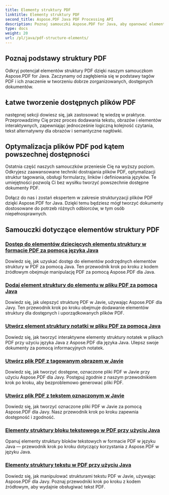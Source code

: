 ```yaml
---
title: Elementy struktury PDF
linktitle: Elementy struktury PDF
second_title: Aspose.PDF Java PDF Processing API
description: Poznaj samouczki Aspose.PDF for Java, aby opanować elementy struktury PDF. Twórz uporządkowane, dostępne pliki PDF bez wysiłku.
type: docs
weight: 20
url: /pl/java/pdf-structure-elements/
---
```


## Poznaj podstawy struktury PDF

Odkryj potencjał elementów struktury PDF dzięki naszym samouczkom Aspose.PDF for Java. Zaczynamy od zagłębienia się w podstawy tagów PDF i ich znaczenie w tworzeniu dobrze zorganizowanych, dostępnych dokumentów. 

## Łatwe tworzenie dostępnych plików PDF

następnej sekcji dowiesz się, jak zastosować tę wiedzę w praktyce. Przeprowadzimy Cię przez proces dodawania tekstu, obrazów i elementów interaktywnych, zapewniając jednocześnie logiczną kolejność czytania, tekst alternatywny dla obrazów i semantyczne nagłówki. 

## Optymalizacja plików PDF pod kątem powszechnej dostępności

Ostatnia część naszych samouczków przeniesie Cię na wyższy poziom. Odkryjesz zaawansowane techniki dostrajania plików PDF, optymalizacji struktur tagowania, obsługi formularzy, linków i definiowania języków. Te umiejętności pozwolą Ci bez wysiłku tworzyć powszechnie dostępne dokumenty PDF.

Dołącz do nas i zostań ekspertem w zakresie strukturyzacji plików PDF dzięki Aspose.PDF for Java. Dzięki temu będziesz mógł tworzyć dokumenty dostosowane do potrzeb różnych odbiorców, w tym osób niepełnosprawnych.
## Samouczki dotyczące elementów struktury PDF
### [Dostęp do elementów dziecięcych elementu struktury w formacie PDF za pomocą języka Java](./access-children-elements-of-structure-element-in-pdf-using-java/)
Dowiedz się, jak uzyskać dostęp do elementów podrzędnych elementów struktury w PDF za pomocą Java. Ten przewodnik krok po kroku z kodem źródłowym obejmuje manipulację PDF za pomocą Aspose.PDF dla Java.
### [Dodaj element struktury do elementu w pliku PDF za pomocą Java](./add-structure-element-into-element-in-pdf-using-java/)
Dowiedz się, jak ulepszyć strukturę PDF w Javie, używając Aspose.PDF dla Javy. Ten przewodnik krok po kroku obejmuje dodawanie elementów struktury dla dostępnych i uporządkowanych plików PDF.
### [Utwórz element struktury notatki w pliku PDF za pomocą Java](./create-note-structure-element-in-pdf-using-java/)
Dowiedz się, jak tworzyć interaktywne elementy struktury notatek w plikach PDF przy użyciu języka Java z Aspose.PDF dla języka Java. Ulepsz swoje dokumenty za pomocą informacyjnych notatek.
### [Utwórz plik PDF z tagowanym obrazem w Javie](./create-pdf-with-tagged-image-in-java/)
Dowiedz się, jak tworzyć dostępne, oznaczone pliki PDF w Javie przy użyciu Aspose.PDF dla Javy. Postępuj zgodnie z naszym przewodnikiem krok po kroku, aby bezproblemowo generować pliki PDF.
### [Utwórz plik PDF z tekstem oznaczonym w Javie](./create-pdf-with-tagged-text-in-java/)
Dowiedz się, jak tworzyć oznaczone pliki PDF w Javie za pomocą Aspose.PDF dla Javy. Nasz przewodnik krok po kroku zapewnia dostępność i zgodność.
### [Elementy struktury bloku tekstowego w PDF przy użyciu Java](./text-block-structure-elements-in-pdf-using-java/)
Opanuj elementy struktury bloków tekstowych w formacie PDF w języku Java — przewodnik krok po kroku dotyczący korzystania z Aspose.PDF w języku Java.
### [Elementy struktury tekstu w PDF przy użyciu Java](./text-structure-elements-in-pdf-using-java/)
Dowiedz się, jak manipulować strukturami tekstu PDF w Javie, używając Aspose.PDF dla Javy. Poznaj przewodniki krok po kroku z kodem źródłowym, aby wydajnie obsługiwać tekst PDF.